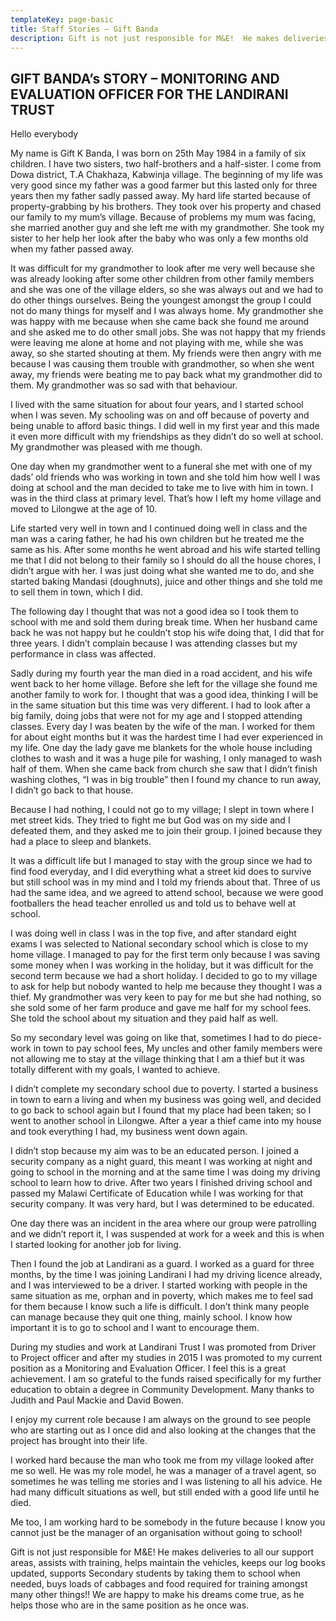 ```yaml
---
templateKey: page-basic
title: Staff Stories – Gift Banda
description: Gift is not just responsible for M&E!  He makes deliveries to all our support areas, assists with training, helps maintain the vehicles, keeps our log books updated,  supports Secondary students by taking them to school when needed, buys loads of cabbages and food required for training amongst many other things!! 
---
```


## GIFT BANDA’s STORY – MONITORING AND EVALUATION OFFICER FOR THE LANDIRANI TRUST

Hello everybody

My name is Gift K Banda, I was born on 25th May 1984 in a family of six children. I have two sisters, two half-brothers and a half-sister. I come from Dowa district, T.A Chakhaza, Kabwinja village.  The beginning of my life was very good since my father was a good farmer but this lasted only for three years then my father sadly passed away. My hard life started because of property-grabbing by his brothers. They took over his property and chased our family to my mum’s village. Because of problems my mum was facing, she married another guy and she left me with my grandmother.  She took my sister to her help her look after the baby who was only a few months old when my father passed away.

 

It was difficult for my grandmother to look after me very well because she was already looking after some other children from other family members and she was one of the village elders, so she was always out and we had to do other things ourselves.  Being the youngest amongst the group I could not do many things for myself and I was always home.  My grandmother she was happy with me because when she came back she found me around and she asked me to do other small jobs. She was not happy that my friends were leaving me alone at home and not playing with me, while she was away, so she started shouting at them. My friends were then angry with me because I was causing them trouble with grandmother, so when she went away, my friends were beating me to pay back what my grandmother did to them. My grandmother was so sad with that behaviour.

 

I lived with the same situation for about four years, and I started school when I was seven.  My schooling was on and off because of poverty and being unable to afford basic things.  I did well in my first year and this made it even more difficult with my friendships as they didn’t do so well at school.  My grandmother was pleased with me though.

 

One day when my grandmother went to a funeral she met with one of my dads’ old friends who was working in town and she told him how well I was doing at school and the man decided to take me to live with him in town. I was in the third class at primary level. That’s how I left my home village and moved to Lilongwe at the age of 10.

 

Life started very well in town and I continued doing well in class and the man was a caring father, he had his own children but he treated me the same as his. After some months he went abroad and his wife started telling me that I did not belong to their family so I should do all the house chores, I didn’t argue with her. I was just doing what she wanted me to do, and she started baking Mandasi (doughnuts), juice and other things and she told me to sell them in town, which I did.

 

The following day I thought that was not a good idea so I took them to school with me and sold them during break time. When her husband came back he was not happy but he couldn’t stop his wife doing that, I did that for three years.  I didn’t complain because I was attending classes but my performance in class was affected.

 

Sadly during my fourth year the man died in a road accident, and his wife went back to her home village. Before she left for the village she found me another family to work for. I thought that was a good idea, thinking I will be in the same situation but this time was very different. I had to look after a big family, doing jobs that were not for my age and I stopped attending classes.  Every day I was beaten by the wife of the man. I worked for them for about eight months but it was the hardest time I had ever experienced in my life. One day the lady gave me blankets for the whole house including clothes to wash and it was a huge pile for washing, I only managed to wash half of them.  When she came back from church she saw that I didn’t finish washing clothes, “I was in big trouble” then I found my chance to run away, I didn’t go back to that house.

 

Because I had nothing, I could not go to my village; I slept in town where I met street kids. They tried to fight me but God was on my side and I defeated them, and they asked me to join their group. I joined because they had a place to sleep and blankets.

 

It was a difficult life but I managed to stay with the group since we had to find food everyday, and I did everything what a street kid does to survive but still school was in my mind and I told my friends about that.  Three of us had the same idea, and we agreed to attend school, because we were good footballers the head teacher enrolled us and told us to behave well at school.

 

I was doing well in class I was in the top five, and after standard eight exams I was selected to National secondary school which is close to my home village. I managed to pay for the first term only because I was saving some money when I was working in the holiday, but it was difficult for the second term because we had a short holiday. I decided to go to my village to ask for help but nobody wanted to help me because they thought I was a thief. My grandmother was very keen to pay for me but she had nothing, so she sold some of her farm produce and gave me half for my school fees. She told the school about my situation and they paid half as well.

 

So my secondary level was going on like that, sometimes I had to do piece-work in town to pay school fees, My uncles and other family members were not allowing me to stay at the village thinking that I am a thief but it was totally different with my goals, I wanted to achieve.

 

I didn’t complete my secondary school due to poverty. I started a business in town to earn a living and when my business was going well, and decided to go back to school again but I found that my place had been taken; so I went to another school in Lilongwe. After a year a thief came into my house and took everything I had, my business went down again.

 

I didn’t stop because my aim was to be an educated person.  I joined a security company as a night guard, this meant I was working at night and going to school in the morning and at the same time I was doing my driving school to learn how to drive. After two years I finished driving school and passed my Malawi Certificate of Education while I was working for that security company. It was very hard, but I was determined to be educated.

 

One day there was an incident in the area where our group were patrolling and we didn’t report it, I was suspended at work for a week and this is when I started looking for another job for living.

 

Then I found the job at Landirani as a guard.  I worked as a guard for three months, by the time I was joining Landirani I had my driving licence already, and I was interviewed to be a driver.  I started working with people in the same situation as me, orphan and in poverty, which makes me to feel sad for them because I know such a life is difficult. I don’t think many people can manage because they quit one thing, mainly school.  I know how important it is to go to school and I want to encourage them.

 

During my studies and work at Landirani Trust I was promoted from Driver to Project officer and after my studies in 2015 I was promoted to my current position as a Monitoring and Evaluation Officer. I feel this is a great achievement. I am so grateful to the funds raised specifically for my further education to obtain a degree in Community Development. Many thanks to Judith and Paul Mackie and David Bowen.

 

I enjoy my current role because I am always on the ground to see people who are starting out as I once did and also looking at the changes that the project has brought into their life. 

 

I worked hard because the man who took me from my village looked after me so well. He was my role model, he was a manager of a travel agent, so sometimes he was telling me stories and I was listening to all his advice.  He had many difficult situations as well, but still ended with a good life until he died. 

 

Me too, I am working hard to be somebody in the future because I know you cannot just be the manager of an organisation without going to school!

 

Gift is not just responsible for M&E!  He makes deliveries to all our support areas, assists with training, helps maintain the vehicles, keeps our log books updated,  supports Secondary students by taking them to school when needed, buys loads of cabbages and food required for training amongst many other things!!  We are happy to make his dreams come true, as he helps those who are in the same position as he once was.  